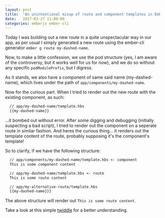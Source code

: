 ```yaml
---
layout: post
title:  "An unintentional mixup of route and component templates in Ember"
date:   2017-03-27 11:00:00
categories: emberjs ember-cli
---
```


Today I was building out a new route in a quite unspectacular way in our app, as per usual I simply generated a new route using the ember-cli generator `ember g route my-dashed-name`. 

Now, to make a little confession, we use the pod structure (yes, I am aware of the controversy, but it works well for us for now), and we do so without any specific `podModulePrefix`, but I digress.

As it stands, we also have a component of same said name (my-dashed-name), which lives under the path of `app/components/my-dashed-name`. 

Now for the curious part. When I tried to render out the new route with the existing component, as such:
```handlebars
  // app/my-dashed-name/template.hbs
  {{my-dashed-name}}
```
...it bombed out without error. After some digging and debugging (initially suspecting a bad script), I tried to render out the component on a seperate route in similar fashion. And heres the curious thing... it renders out the template content of the route, probably supposing it's the component's template!

So to clarify, if we have the following structure:

```handlebars
  // app/components/my-dashed-name/template.hbs <- component
  This is some component content

  // app/my-dashed-name/template.hbs <- route
  This is some route content

  // app/my-alternative-route/template.hbs
  {{my-dashed-name}}}
```

The above structure will render out `This is some route content`.

Take a look at this simple [twiddle][twiddle] for a better understanding.

[twiddle]: https://ember-twiddle.com/894ffd93f67f7675b144d556b295c005?openFiles=application.template.hbs%2C